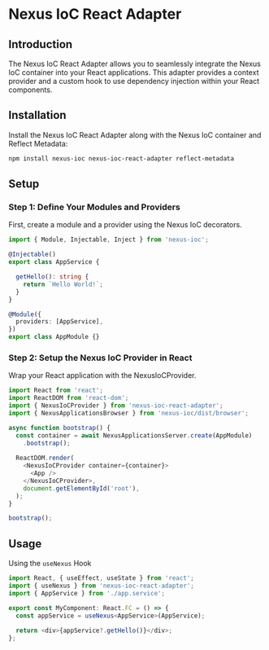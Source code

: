 # Nexus IoC React Adapter

## Introduction

The Nexus IoC React Adapter allows you to seamlessly integrate the Nexus IoC container into your React applications. This adapter provides a context provider and a custom hook to use dependency injection within your React components.

## Installation

Install the Nexus IoC React Adapter along with the Nexus IoC container and Reflect Metadata:

```bash
npm install nexus-ioc nexus-ioc-react-adapter reflect-metadata
```

## Setup

### Step 1: Define Your Modules and Providers

First, create a module and a provider using the Nexus IoC decorators.

```typescript
import { Module, Injectable, Inject } from 'nexus-ioc';

@Injectable()
export class AppService {

  getHello(): string {
    return `Hello World!`;
  }
}

@Module({
  providers: [AppService],
})
export class AppModule {}
```

### Step 2: Setup the Nexus IoC Provider in React

Wrap your React application with the NexusIoCProvider.

```typescript jsx
import React from 'react';
import ReactDOM from 'react-dom';
import { NexusIoCProvider } from 'nexus-ioc-react-adapter';
import { NexusApplicationsBrowser } from 'nexus-ioc/dist/browser';

async function bootstrap() {
  const container = await NexusApplicationsServer.create(AppModule)
    .bootstrap();
  
  ReactDOM.render(
    <NexusIoCProvider container={container}>
      <App />
    </NexusIoCProvider>,
    document.getElementById('root'),
  );
}

bootstrap();
```

## Usage

Using the `useNexus` Hook

```typescript jsx
import React, { useEffect, useState } from 'react';
import { useNexus } from 'nexus-ioc-react-adapter';
import { AppService } from './app.service';

export const MyComponent: React.FC = () => {
  const appService = useNexus<AppService>(AppService);
  
  return <div>{appService?.getHello()}</div>;
};
```
